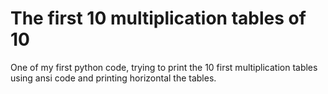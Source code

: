 # The first 10 multiplication tables of 10
One of my first python code, trying to print the 10 first multiplication tables using ansi code and printing horizontal the tables.
